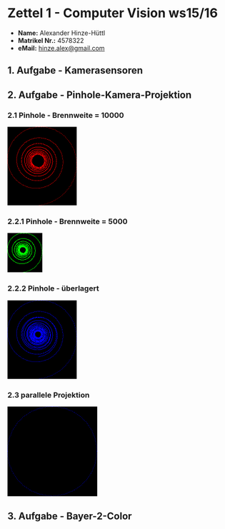 # Zettel 1 - Computer Vision ws15/16

* __Name:__ Alexander Hinze-Hüttl
* __Matrikel Nr.:__ 4578322
* __eMail:__ hinze.alex@gmail.com

## 1. Aufgabe - Kamerasensoren

## 2. Aufgabe - Pinhole-Kamera-Projektion

### 2.1 Pinhole - Brennweite = 10000
![](img1_f10000.0.png)

### 2.2.1 Pinhole - Brennweite = 5000
![](img2_f5000.0.png)

### 2.2.2 Pinhole - überlagert
![](img3_f10000.0.png)

### 2.3 parallele Projektion
![](img4parallel.png)

## 3. Aufgabe - Bayer-2-Color
